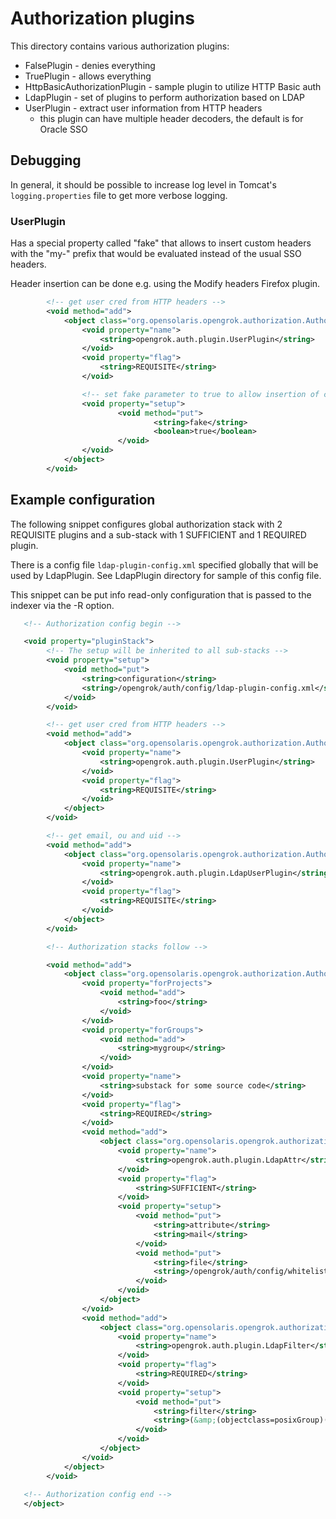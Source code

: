 # Authorization plugins

This directory contains various authorization plugins:

  - FalsePlugin - denies everything
  - TruePlugin - allows everything
  - HttpBasicAuthorizationPlugin - sample plugin to utilize HTTP Basic auth
  - LdapPlugin - set of plugins to perform authorization based on LDAP
  - UserPlugin - extract user information from HTTP headers
    - this plugin can have multiple header decoders, the default is for Oracle SSO

## Debugging

In general, it should be possible to increase log level in Tomcat's
`logging.properties` file to get more verbose logging.

### UserPlugin

Has a special property called "fake" that allows to insert custom headers
with the "my-" prefix that would be evaluated instead of the usual SSO headers.

Header insertion can be done e.g. using the Modify headers Firefox plugin.


```xml
        <!-- get user cred from HTTP headers -->
        <void method="add">
            <object class="org.opensolaris.opengrok.authorization.AuthorizationPlugin">
                <void property="name">
                    <string>opengrok.auth.plugin.UserPlugin</string>
                </void>
                <void property="flag">
                    <string>REQUISITE</string>
                </void>

                <!-- set fake parameter to true to allow insertion of custom headers -->
                <void property="setup">
                        <void method="put">
                                <string>fake</string>
                                <boolean>true</boolean>
                        </void>
                </void>
            </object>
        </void>

```

## Example configuration

The following snippet configures global authorization stack with 2 REQUISITE
plugins and a sub-stack with 1 SUFFICIENT and 1 REQUIRED plugin.

There is a config file `ldap-plugin-config.xml` specified globally that will be
used by LdapPlugin. See LdapPlugin directory for sample of this config file.

This snippet can be put info read-only configuration that is passed to the
indexer via the -R option.


```xml
   <!-- Authorization config begin -->

   <void property="pluginStack">
        <!-- The setup will be inherited to all sub-stacks -->
        <void property="setup">
            <void method="put">
                <string>configuration</string>
                <string>/opengrok/auth/config/ldap-plugin-config.xml</string>
            </void>
        </void>

        <!-- get user cred from HTTP headers -->
        <void method="add">
            <object class="org.opensolaris.opengrok.authorization.AuthorizationPlugin">
                <void property="name">
                    <string>opengrok.auth.plugin.UserPlugin</string>
                </void>
                <void property="flag">
                    <string>REQUISITE</string>
                </void>
            </object>
        </void>

        <!-- get email, ou and uid -->
        <void method="add">
            <object class="org.opensolaris.opengrok.authorization.AuthorizationPlugin">
                <void property="name">
                    <string>opengrok.auth.plugin.LdapUserPlugin</string>
                </void>
                <void property="flag">
                    <string>REQUISITE</string>
                </void>
            </object>
        </void>

        <!-- Authorization stacks follow -->

        <void method="add">
            <object class="org.opensolaris.opengrok.authorization.AuthorizationStack">
                <void property="forProjects">
                    <void method="add">
                        <string>foo</string>
                    </void>
                </void>
                <void property="forGroups">
                    <void method="add">
                        <string>mygroup</string>
                    </void>
                </void>
                <void property="name">
                    <string>substack for some source code</string>
                </void>
                <void property="flag">
                    <string>REQUIRED</string>
                </void>
                <void method="add">
                    <object class="org.opensolaris.opengrok.authorization.AuthorizationPlugin">
                        <void property="name">
                            <string>opengrok.auth.plugin.LdapAttr</string>
                        </void>
                        <void property="flag">
                            <string>SUFFICIENT</string>
                        </void>
                        <void property="setup">
                            <void method="put">
                                <string>attribute</string>
                                <string>mail</string>
                            </void>
                            <void method="put">
                                <string>file</string>
                                <string>/opengrok/auth/config/whitelists/mycode-whitelist-mail.txt</string>
                            </void>
                        </void>
                    </object>
                </void>
                <void method="add">
                    <object class="org.opensolaris.opengrok.authorization.AuthorizationPlugin">
                        <void property="name">
                            <string>opengrok.auth.plugin.LdapFilter</string>
                        </void>
                        <void property="flag">
                            <string>REQUIRED</string>
                        </void>
                        <void property="setup">
                            <void method="put">
                                <string>filter</string>
                                <string>(&amp;(objectclass=posixGroup)(cn=my_src*)(memberUid=%uid%))</string>
                            </void>
                        </void>
                    </object>
                </void>
            </object>
        </void>
 
   <!-- Authorization config end -->
   </object>
```

